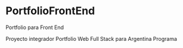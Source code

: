 # PortfolioFrontEnd
Portfolio para Front End

Proyecto integrador Portfolio Web Full Stack para Argentina Programa

